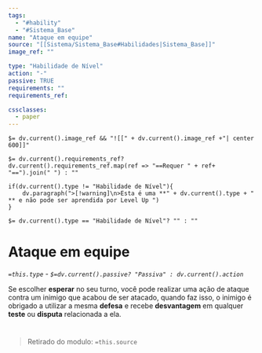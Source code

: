 ```yaml
---
tags:
  - "#hability"
  - "#Sistema_Base"
name: "Ataque em equipe"
source: "[[Sistema/Sistema_Base#Habilidades|Sistema_Base]]"
image_ref: ""

type: "Habilidade de Nível"
action: "-"
passive: TRUE
requirements: ""
requirements_ref:  

cssclasses:
  - paper
---
```

`$= dv.current().image_ref && "![[" + dv.current().image_ref +"| center 600]]"`


`$= dv.current().requirements_ref? dv.current().requirements_ref.map(ref => "==Requer " + ref+ "==").join(" ") : ""`

```dataviewjs
if(dv.current().type != "Habilidade de Nível"){
	dv.paragraph(">[!warning]\n>Esta é uma **" + dv.current().type + " ** e não pode ser aprendida por Level Up ")
}
```


`$= dv.current().type == "Habilidade de Nível"? "" : ""`
# Ataque em equipe
*`=this.type` - `$=dv.current().passive? "Passiva" : dv.current().action`*

Se escolher **esperar** no seu turno, você pode realizar uma ação de ataque contra um inimigo que acabou de ser atacado, quando faz isso, o inimigo é obrigado a utilizar a mesma **defesa** e recebe **desvantagem** em qualquer **teste** ou **disputa** relacionada a ela.


#
> Retirado do modulo: `=this.source`